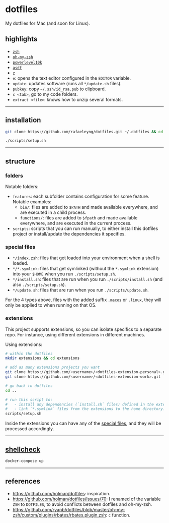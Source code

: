 # dotfiles

My dotfiles for Mac (and soon for Linux).

## highlights

- [`zsh`](https://zsh.sourceforge.io/)
- [`oh-my-zsh`](https://ohmyz.sh/)
- [`powerlevel10k`](https://github.com/romkatv/powerlevel10k)
- [`asdf`](https://asdf-vm.com/)
- [`z`](https://github.com/rupa/z)
- `e`: opens the text editor configured in the `EDITOR` variable.
- `update`: updates software (runs all `*/update.sh` files).
- `pubkey`: copy `~/.ssh/id_rsa.pub` to clipboard.
- `c <tab>`, go to my code folders.
- `extract <file>`: knows how to unzip several formats.

---

## installation

```sh
git clone https://github.com/rafaeleyng/dotfiles.git ~/.dotfiles && cd ~/.dotfiles

./scripts/setup.sh
```

---

## structure

### folders

Notable folders:

- `features`: each subfolder contains configuration for some feature. Notable examples:
  - `bin/`: files are added to `$PATH` and made available everywhere, and are executed in a child process.
  - `functions/`: files are added to `$fpath` and made available everywhere, and are executed in the current process.
- `scripts`: scripts that you can run manually, to either install this dotfiles project or install/update the dependencies it specifies.

### special files

- `*/index.zsh`: files that get loaded into your environment when a shell is loaded.
- `*/*.symlink`: files that get symlinked (without the `*.symlink` extension) into your `$HOME` when you run `./scripts/setup.sh`.
- `*/install.sh`: files that are run when you run `./scripts/install.sh` (and also `./scripts/setup.sh`).
- `*/update.sh`: files that are run when you run `./scripts/update.sh`.

For the 4 types above, files with the added suffix `.macos` or `.linux`, they will only be applied to when running on that OS.

### extensions

This project supports extensions, so you can isolate specifics to a separate repo. For instance, using different extensions in different machines.

Using extensions:

```sh
# within the dotfiles
mkdir extensions && cd extensions

# add as many extensions projects you want
git clone https://github.com/<username>/<dotfiles-extension-personal>.git
git clone https://github.com/<username>/<dotfiles-extension-work>.git

# go back to dotfiles
cd ..

# run this script to:
#   - install any dependencies (`install.sh` files) defined in the extensions;
#   - link `*.symlink` files from the extensions to the home directory.
scripts/setup.sh
```

Inside the extensions you can have any of the [special files](#special-files), and they will be processed accordingly.

---

## [shellcheck](https://www.shellcheck.net/)

```sh
docker-compose up
```

---

## references

- https://github.com/holman/dotfiles: inspiration.
- https://github.com/holman/dotfiles/issues/70: I renamed of the variable `ZSH` to `DOTFILES`, to avoid conflicts between dotfiles and oh-my-zsh.
- https://github.com/ryanb/dotfiles/blob/master/oh-my-zsh/custom/plugins/rbates/rbates.plugin.zsh: `c` function.
